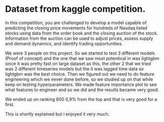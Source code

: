 # Dataset from kaggle competition. 
In this competition, you are challenged to develop a model capable of predicting the closing price movements for hundreds of Nasdaq listed stocks using data from the order book and the closing auction of the stock. Information from the auction can be used to adjust prices, assess supply and demand dynamics, and identify trading opportunities.

We were 3 people on this project. 
So we started to test 3 different models (Proof of concept) and the one that we saw most potentical in was lightgbm since it was pretty fast on large dataset as this, the other 2 that we tried was 2 different timeseries models but the it was lagged time data so lightgbm was the best choice.
Then we figured out we need to do feature engineering which we never done before, so we studied up on that while keep on testing hyperparameters. We made feature importance plot to see what features to engineer and so we did and the results became very good. 

We ended up on ranking 800 0,9% from the top and that is very good for a first.

This is shortly explained but i enjoyed it very much.
